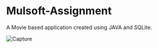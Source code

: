 # Mulsoft-Assignment

A Movie based application created using JAVA and SQLite.

![Capture](https://user-images.githubusercontent.com/61618872/168417474-96c6caac-a579-4565-85a1-268c1e85eae7.JPG)
